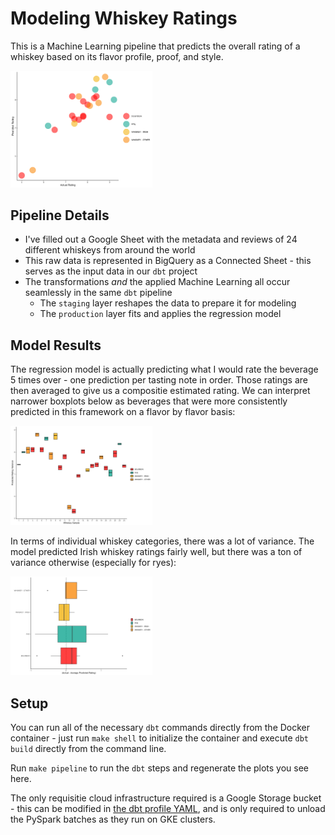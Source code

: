# Modeling Whiskey Ratings

This is a Machine Learning pipeline that predicts the overall rating of a whiskey based on its flavor profile, proof, and style.

<img src="./plots/lr_results.png" width="45%">

## Pipeline Details
* I've filled out a Google Sheet with the metadata and reviews of 24 different whiskeys from around the world
* This raw data is represented in BigQuery as a Connected Sheet - this serves as the input data in our `dbt` project
* The transformations *and* the applied Machine Learning all occur seamlessly in the same `dbt` pipeline
  * The `staging` layer reshapes the data to prepare it for modeling
  * The `production` layer fits and applies the regression model

## Model Results
The regression model is actually predicting what I would rate the beverage 5 times over - one prediction per tasting note in order. Those ratings are then averaged to give us a compositie estimated rating. We can interpret narrower boxplots below as beverages that were more consistently predicted in this framework on a flavor by flavor basis: 

<img src="./plots/model_ranges.png" width="45%">

In terms of individual whiskey categories, there was a lot of variance. The model predicted Irish whiskey ratings fairly well, but there was a ton of variance otherwise (especially for ryes):

<img src="./plots/model_categories.png" width="45%">

## Setup
You can run all of the necessary `dbt` commands directly from the Docker container - just run `make shell` to initialize the container and execute `dbt build` directly from the command line.

Run `make pipeline` to run the `dbt` steps and regenerate the plots you see here.

The only requisitie cloud infrastructure required is a Google Storage bucket - this can be modified in [the dbt profile YAML](./src/profiles.yml), and is only required to unload the PySpark batches as they run on GKE clusters.